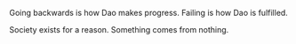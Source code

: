 Going backwards is how Dao makes progress.
Failing is how Dao is fulfilled.

Society exists for a reason.
Something comes from nothing.
